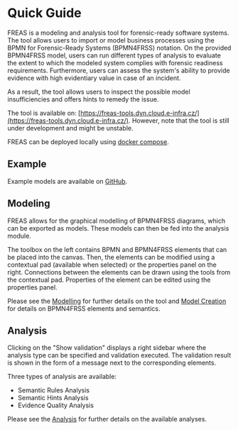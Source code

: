 # Quick Guide

FREAS is a modeling and analysis tool for forensic-ready software systems. The tool allows users to import or model business processes using the BPMN for Forensic-Ready Systems (BPMN4FRSS) notation. On the provided BPMN4FRSS model, users can run different types of analysis to evaluate the extent to which the modeled system complies with forensic readiness requirements. Furthermore, users can assess the system's ability to provide evidence with high evidentiary value in case of an incident. 

As a result, the tool allows users to inspect the possible model insufficiencies and offers hints to remedy the issue.

The tool is available on: [https://freas-tools.dyn.cloud.e-infra.cz/](https://freas-tools.dyn.cloud.e-infra.cz/). However, note that the tool is still under development and might be unstable.

FREAS can be deployed locally using [docker compose](https://raw.githubusercontent.com/FREAS-tools/freas-demo/main/docker-compose.yml).

## Example

Example models are available on [GitHub](https://github.com/FREAS-tools/freas-demo/).

## Modeling

FREAS allows for the graphical modelling of BPMN4FRSS diagrams, which can be exported as models. These models can then be fed into the analysis module.

The toolbox on the left contains BPMN and BPMN4FRSS elements that can be placed into the canvas. Then, the elements can be modified using a contextual pad (available when selected) or the properties panel on the right. Connections between the elements can be drawn using the tools from the contextual pad. Properties of the element can be edited using the properties panel.

Please see the [Modelling](modelling.md) for further details on the tool and [Model Creation](BPMN4FRSS/model_creation.md) for details on BPMN4FRSS elements and semantics.

## Analysis

Clicking on the "Show validation" displays a right sidebar where the analysis type can be specified and validation executed. The validation result is shown in the form of a message next to the corresponding elements.

Three types of analysis are available:

* Semantic Rules Analysis
* Semantic Hints Analysis
* Evidence Quality Analysis

Please see the [Analysis](analysis.md) for further details on the available analyses.
